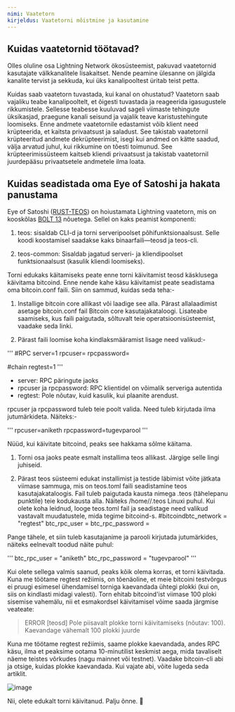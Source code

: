 ```yaml
---
nimi: Vaatetorn
kirjeldus: Vaatetorni mõistmine ja kasutamine
---
```


## Kuidas vaatetornid töötavad?

Olles oluline osa Lightning Network ökosüsteemist, pakuvad vaatetornid kasutajate välkkanalitele lisakaitset. Nende peamine ülesanne on jälgida kanalite tervist ja sekkuda, kui üks kanalipooltest üritab teist petta.

Kuidas saab vaatetorn tuvastada, kui kanal on ohustatud? Vaatetorn saab vajaliku teabe kanalipooltelt, et õigesti tuvastada ja reageerida igasugustele rikkumistele. Sellesse teabesse kuuluvad sageli viimaste tehingute üksikasjad, praegune kanali seisund ja vajalik teave karistustehingute loomiseks. Enne andmete vaatetornile edastamist võib klient need krüpteerida, et kaitsta privaatsust ja saladust. See takistab vaatetornil krüpteeritud andmete dekrüpteerimist, isegi kui andmed on kätte saadud, välja arvatud juhul, kui rikkumine on tõesti toimunud. See krüpteerimissüsteem kaitseb kliendi privaatsust ja takistab vaatetornil juurdepääsu privaatsetele andmetele ilma loata.

## Kuidas seadistada oma Eye of Satoshi ja hakata panustama

Eye of Satoshi ([RUST-TEOS](https://github.com/talaia-labs/rust-teos?ref=blog.summerofbitcoin.org)) on hoiustamata Lightning vaatetorn, mis on kooskõlas [BOLT 13](https://github.com/sr-gi/bolt13/blob/master/13-watchtowers.md?ref=blog.summerofbitcoin.org) nõuetega. Sellel on kaks peamist komponenti:

1. teos: sisaldab CLI-d ja torni serveripoolset põhifunktsionaalsust. Selle koodi koostamisel saadakse kaks binaarfaili—teosd ja teos-cli.

2. teos-common: Sisaldab jagatud serveri- ja kliendipoolset funktsionaalsust (kasulik kliendi loomiseks).

Torni edukaks käitamiseks peate enne torni käivitamist teosd käsklusega käivitama bitcoind. Enne nende kahe käsu käivitamist peate seadistama oma bitcoin.conf faili. Siin on sammud, kuidas seda teha:-

1. Installige bitcoin core allikast või laadige see alla. Pärast allalaadimist asetage bitcoin.conf fail Bitcoin core kasutajakataloogi. Lisateabe saamiseks, kus faili paigutada, sõltuvalt teie operatsioonisüsteemist, vaadake seda linki.

2. Pärast faili loomise koha kindlaksmääramist lisage need valikud:-

'''
#RPC
server=1
rpcuser=<teie-kasutaja>
rpcpassword=<teie-parool>

#chain
regtest=1
'''

- server: RPC päringute jaoks
- rpcuser ja rpcpassword: RPC klientidel on võimalik serveriga autentida
- regtest: Pole nõutav, kuid kasulik, kui plaanite arendust.

rpcuser ja rpcpassword tuleb teie poolt valida. Need tuleb kirjutada ilma jutumärkideta. Näiteks:-

'''
rpcuser=aniketh
rpcpassword=tugevparool
'''

Nüüd, kui käivitate bitcoind, peaks see hakkama sõlme käitama.

1. Torni osa jaoks peate esmalt installima teos allikast. Järgige selle lingi juhiseid.

2. Pärast teos süsteemi edukat installimist ja testide läbimist võite jätkata viimase sammuga, mis on teos.toml faili seadistamine teos kasutajakataloogis. Fail tuleb paigutada kausta nimega .teos (tähelepanu punktile) teie kodukausta alla. Näiteks /home/<teie-kasutajanimi>/.teos Linuxi puhul. Kui olete koha leidnud, looge teos.toml fail ja seadistage need valikud vastavalt muudatustele, mida tegime bitcoind-s.
#bitcoindbtc_network = "regtest"
btc_rpc_user = <teie-kasutajanimi>
btc_rpc_password = <teie-parool>

Pange tähele, et siin tuleb kasutajanime ja parooli kirjutada jutumärkides, näiteks eelnevalt toodud näite puhul:

'''
btc_rpc_user = "aniketh"
btc_rpc_password = "tugevparool"
'''

Kui olete sellega valmis saanud, peaks kõik olema korras, et torni käivitada. Kuna me töötame regtest režiimis, on tõenäoline, et meie bitcoini testvõrgus ei pruugi esimesel ühendamisel torniga kaevandada ühtegi plokki (kui on, siis on kindlasti midagi valesti). Torn ehitab bitcoind'ist viimase 100 ploki sisemise vahemälu, nii et esmakordsel käivitamisel võime saada järgmise veateate:

> ERROR [teosd] Pole piisavalt plokke torni käivitamiseks (nõutav: 100). Kaevandage vähemalt 100 plokki juurde

Kuna me töötame regtest režiimis, saame plokke kaevandada, andes RPC käsu, ilma et peaksime ootama 10-minutilist keskmist aega, mida tavaliselt näeme teistes võrkudes (nagu mainnet või testnet). Vaadake bitcoin-cli abi ja otsige, kuidas plokke kaevandada. Kui vajate abi, võite lugeda seda artiklit.

![image](assets/2.webp)

Nii, olete edukalt torni käivitanud. Palju õnne. 🎉